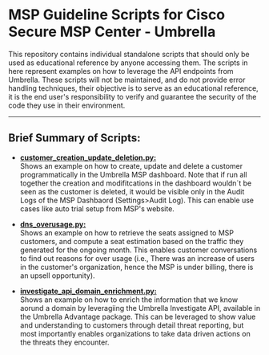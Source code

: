 #  MSP Guideline Scripts for Cisco Secure MSP Center - Umbrella

This repository contains individual standalone scripts that should only be used as educational reference by anyone accessing them. The scripts in here represent examples on how to leverage the API endpoints from Umbrella.  These scripts will not be maintained, and do not provide error handling techniques, their objective is to serve as an educational reference, it is the end user's responsibility to verify and guarantee the security of the code they use in their environment. 

--------------

## Brief Summary of Scripts:

- [**customer_creation_update_deletion.py:**](https://github.com/aarrateg/msp-scripts/blob/main/umbrella/customer_creation_update_deletion.py)<br>
Shows an example on how to create, update and delete a customer programmatically in the Umbrella MSP dashboard. Note that if run all together the creation and modifitcations in the dashboard wouldn´t be seen as the customer is deleted, it would be visible only in the Audit Logs of the MSP Dashbaord (Settings>Audit Log). This can enable use cases like auto trial setup from MSP's website.

- [**dns_overusage.py:**](https://github.com/aarrateg/msp-scripts/blob/main/umbrella/dns_overusage.py)<br>
Shows an example on how to retrieve the seats assigned to MSP customers, and compute a seat estimation based on the traffic they generated for the ongoing month. This enables customer conversations to find out reasons for over usage (i.e., There was an increase of users in the customer's organization, hence the MSP is under billing, there is an upsell opportunity).

- [**investigate_api_domain_enrichment.py:**](https://github.com/aarrateg/msp-scripts/blob/main/umbrella/investigate_api_domain_enrichment.py)<br>
Shows an example on how to enrich the information that we know aorund a domain by leveragiing the Umbrella Investigate API, available in the Umbrella Advantage package. This can be leveraged to show value and understanding to customers through detail threat reporting, but most importantly enables organizations to take data driven actions on the threats they encounter.



  
